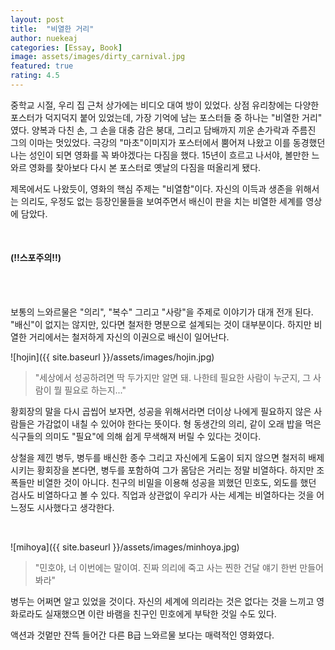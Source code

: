 ```yaml
---
layout: post
title:  "비열한 거리"
author: nuekeaj
categories: [Essay, Book]
image: assets/images/dirty_carnival.jpg
featured: true
rating: 4.5
---
```


중학교 시절, 우리 집 근처 상가에는 비디오 대여 방이 있었다. 상점 유리창에는 다양한 포스터가 덕지덕지 붙어 있었는데, 가장 기억에 남는 포스터들 중 하나는 "비열한 거리" 였다. 양복과 다친 손, 그 손을 대충 감은 붕대, 그리고 담배까지 끼운 손가락과 주름진 그의 이마는 멋있었다. 극강의 "마초"이미지가 포스터에서 뿜어져 나왔고 이를 동경했던 나는 성인이 되면 영화를 꼭 봐야겠다는 다짐을 했다. 15년이 흐르고 나서야, 볼만한 느와르 영화를 찾아보다 다시 본 포스터로 옛날의 다짐을 떠올리게 됐다. 

제목에서도 나왔듯이, 영화의 핵심 주제는 "비열함"이다. 자신의 이득과 생존을 위해서는 의리도, 우정도 없는 등장인물들을 보여주면서 배신이 판을 치는 비열한 세계를 영상에 담았다. 

<br>

#### (!!스포주의!!)

<br>

<br>

보통의 느와르물은 "의리", "복수" 그리고 "사랑"을 주제로 이야기가 대개 전개 된다. "배신"이 없지는 않지만, 있다면 철저한 명분으로 설계되는 것이 대부분이다. 하지만 비열한 거리에서는 철저하게 자신의 이권으로 배신이 일어난다.

![hojin]({{ site.baseurl }}/assets/images/hojin.jpg)

> "세상에서 성공하려면 딱 두가지만 알면 돼. 나한테 필요한 사람이 누군지, 그 사람이 뭘 필요로 하는지..."

황회장의 말을 다시 곱씹어 보자면, 성공을 위해서라면 더이상 나에게 필요하지 않은 사람들은 가감없이 내칠 수 있어야 한다는 뜻이다. 형 동생간의 의리, 같이 오래 밥을 먹은 식구들의 의미도 "필요"에 의해 쉽게 무색해져 버릴 수 있다는 것이다.

상철을 제낀 병두, 병두를 배신한 종수 그리고 자신에게 도움이 되지 않으면 철저히 배제시키는 황회장을 본다면, 병두를 포함하여 그가 몸담은 거리는 정말 비열하다. 하지만 조폭들만 비열한 것이 아니다. 친구의 비밀을 이용해 성공을 꾀했던 민호도, 외도를 했던 검사도 비열하다고 볼 수 있다. 직업과 상관없이 우리가 사는 세계는 비열하다는 것을 어느정도 시사했다고 생각한다. 

<br>

![mihoya]({{ site.baseurl }}/assets/images/minhoya.jpg)

> "민호야, 너 이번에는 말이여. 진짜 의리에 죽고 사는 찐한 건달 얘기 한번 만들어봐라"

병두는 어쩌면 알고 있었을 것이다. 자신의 세계에 의리라는 것은 없다는 것을 느끼고 영화로라도 실재했으면 이란 바램을 친구인 민호에게 부탁한 것일 수도 있다. 

액션과 것멑만 잔뜩 들어간 다른 B급 느와르물 보다는 매력적인 영화였다.



